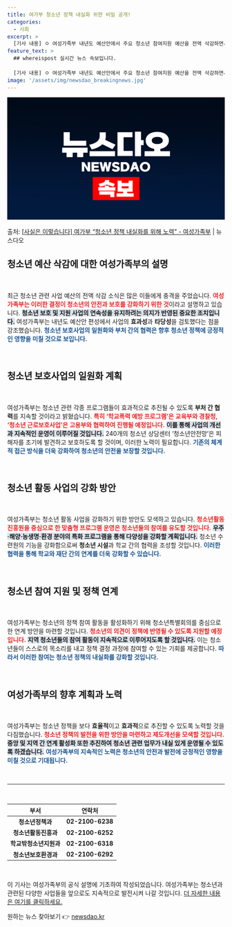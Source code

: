 ```yaml
---
title: 여가부 청소년 정책 내실화 위한 비밀 공개!
categories:
  - 사회
excerpt: >
  [기사 내용] ㅇ 여성가족부 내년도 예산안에서 주요 청소년 참여지원 예산을 전액 삭감하면서 전국 지자체 관련…
feature_text: >
  ## whereispost 실시간 뉴스 속보입니다.

  [기사 내용] ㅇ 여성가족부 내년도 예산안에서 주요 청소년 참여지원 예산을 전액 삭감하면서 전국 지자체 관련…
image: '/assets/img/newsdao_breakingnews.jpg'
---
```


![뉴스다오 속보](/assets/img/newsdao_breakingnews.jpg)

<p>출처: <a href="https://newsdao.kr/2361" rel="dofollow">[사실은 이렇습니다] 여가부 “청소년 정책 내실화를 위해 노력” - 여성가족부</a> | 뉴스다오</p>

<h2 data-ke-size="size26">청소년 예산 삭감에 대한 여성가족부의 설명</h2>

<p data-ke-size="size16">&nbsp;</p>

최근 청소년 관련 사업 예산의 전액 삭감 소식은 많은 이들에게 충격을 주었습니다. <b><span style="color: #ee2323;">여성가족부는 이러한 결정이 청소년의 안전과 보호를 강화하기 위한 것</span></b>이라고 설명하고 있습니다. <b><span style="background-color: #21538527;">청소년 보호 및 지원 사업의 연속성을 유지하려는 의지가 반영된 중요한 조치입니다.</span></b> 여성가족부는 내년도 예산안 편성에서 사업의 <b>효과성</b>과 <b>타당성</b>을 검토했다는 점을 강조했습니다. <b><span style="color: #1a5490;">청소년 보호사업의 일원화와 부처 간의 협력은 향후 청소년 정책에 긍정적인 영향을 미칠 것으로 보입니다.</span></b>

<p data-ke-size="size16">&nbsp;</p>

<h2 data-ke-size="size26">청소년 보호사업의 일원화 계획</h2>

<p data-ke-size="size16">&nbsp;</p>

여성가족부는 청소년 관련 각종 프로그램들이 효과적으로 추진될 수 있도록 <b>부처 간 협력</b>를 지속할 것이라고 밝혔습니다. <b><span style="color: #ee2323;">특히 ‘학교폭력 예방 프로그램’은 교육부와 경찰청, ‘청소년 근로보호사업’은 고용부와 협력하여 진행될 예정입니다.</span></b> <b><span style="background-color: #21538527;">이를 통해 사업의 개선과 지속적인 운영이 이루어질 것입니다.</span></b> 240개의 청소년 상담센터 ‘청소년안전망’은 피해자를 조기에 발견하고 보호하도록 할 것이며, 이러한 노력이 필요합니다. <b><span style="color: #1a5490;">기존의 체계적 접근 방식을 더욱 강화하여 청소년의 안전을 보장할 것입니다.</span></b>

<p data-ke-size="size16">&nbsp;</p>

<h2 data-ke-size="size26">청소년 활동 사업의 강화 방안</h2>

<p data-ke-size="size16">&nbsp;</p>

여성가족부는 청소년 활동 사업을 강화하기 위한 방안도 모색하고 있습니다. <b><span style="color: #ee2323;">청소년활동진흥원을 중심으로 한 맞춤형 프로그램 운영은 청소년들의 참여를 유도할 것입니다.</span></b> <b><span style="background-color: #21538527;">우주·해양·농생명·환경 분야의 특화 프로그램을 통해 다양성을 강화할 계획입니다.</span></b> 청소년 수련원의 기능을 강화함으로써 <b>청소년 시설</b>과 학교 간의 협력을 조성할 것입니다. <b><span style="color: #1a5490;">이러한 협력을 통해 학교와 재단 간의 연계를 더욱 강화할 수 있습니다.</span></b>

<p data-ke-size="size16">&nbsp;</p>

<h2 data-ke-size="size26">청소년 참여 지원 및 정책 연계</h2>

<p data-ke-size="size16">&nbsp;</p>

여성가족부는 청소년의 정책 참여 활동을 활성화하기 위해 청소년특별회의를 중심으로 한 연계 방안을 마련할 것입니다. <b><span style="color: #ee2323;">청소년의 의견이 정책에 반영될 수 있도록 지원할 예정입니다.</span></b> <b><span style="background-color: #21538527;">지역 청소년들의 참여 활동이 지속적으로 이루어지도록 할 것입니다.</span></b> 이는 청소년들이 스스로의 목소리를 내고 정책 결정 과정에 참여할 수 있는 기회를 제공합니다. <b><span style="color: #1a5490;">따라서 이러한 참여는 청소년 정책의 내실화를 강화할 것입니다.</span></b>

<p data-ke-size="size16">&nbsp;</p>

<h2 data-ke-size="size26">여성가족부의 향후 계획과 노력</h2>

<p data-ke-size="size16">&nbsp;</p>

여성가족부는 청소년 정책을 보다 <b>효율적</b>이고 <b>효과적</b>으로 추진할 수 있도록 노력할 것을 다짐했습니다. <b><span style="color: #ee2323;">청소년 정책의 발전을 위한 방안을 마련하고 제도개선을 모색할 것입니다.</span></b> <b><span style="background-color: #21538527;">중앙 및 지역 간 연계 활성화 또한 추진하여 청소년 관련 업무가 내실 있게 운영될 수 있도록 하겠습니다.</span></b> <b><span style="color: #1a5490;">여성가족부의 지속적인 노력은 청소년의 안전과 발전에 긍정적인 영향을 미칠 것으로 기대됩니다.</span></b>

<p data-ke-size="size16">&nbsp;</p>

<hr>

<p data-ke-size="size16">&nbsp;</p>

<table style="width: 100%;">
  <thead>
    <tr>
      <th style="text-align: center;"><b>부서</b></th>
      <th style="text-align: center;"><b>연락처</b></th>
    </tr>
  </thead>
  <tbody>
    <tr>
      <td style="text-align: center; height: 17px;"><b>청소년정책과</b></td>
      <td style="text-align: center; height: 17px;"><b>02-2100-6238</b></td>
    </tr>
    <tr>
      <td style="text-align: center; height: 17px;"><b>청소년활동진흥과</b></td>
      <td style="text-align: center; height: 17px;"><b>02-2100-6252</b></td>
    </tr>
    <tr>
      <td style="text-align: center; height: 17px;"><b>학교밖청소년지원과</b></td>
      <td style="text-align: center; height: 17px;"><b>02-2100-6318</b></td>
    </tr>
    <tr>
      <td style="text-align: center; height: 17px;"><b>청소년보호환경과</b></td>
      <td style="text-align: center; height: 17px;"><b>02-2100-6292</b></td>
    </tr>
  </tbody>
</table>

<p data-ke-size="size16">&nbsp;</p>

이 기사는 여성가족부의 공식 설명에 기초하여 작성되었습니다. 여성가족부는 청소년과 관련된 다양한 사업들을 앞으로도 지속적으로 발전시켜 나갈 것입니다. <a href="https://newsdao.kr/2361">더 자세한 내용은 여기를 클릭하세요.</a> 

원하는 뉴스 찾아보기 👉 <a href="https://newsdao.kr" rel="dofollow">newsdao.kr</a>


